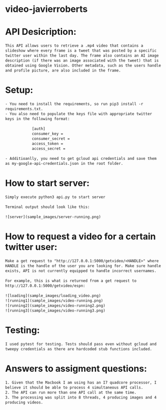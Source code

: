 # video-javierroberts

# API Desicription:

    This API allows users to retrieve a .mp4 video that contains a slideshow where every frame is a tweet that was posted by a specific twitter user within the last day. The frame also contains an AI image description (if there was an image associated with the tweet) that is obtained using Google Vision. Other metadata, such as the users handle and profile picture, are also included in the frame.

# Setup:

    - You need to install the requirements, so run pip3 install -r requirements.txt.
    - You also need to populate the keys file with appropriate twitter keys in the following format:

                [auth]
                consumer_key =
                consumer_secret =
                access_token =
                access_secret =

    - Additioanlly, you need to get gcloud api credentials and save them as my-google-api-credentials.json in the root folder.

# How to start server:

    Simply execute python3 api.py to start server

    Terminal output should look like this:

    ![server](sample_images/server-running.png)

# How to request a video for a certain twitter user:

    Make a get request to "http://127.0.0.1:5000/getvideo/<HANDLE>" where HANDLE is the handle of the user you are looking for. Make sure handle exists, API is not currently equipped to handle incorrect usernames.

    For example, this is what is returned from a get request to http://127.0.0.1:5000/getvideo/espn:

    ![loading](sample_images/loading_video.png)
    ![running1](sample_images/video-running.png)
    ![running2](sample_images/video-running2.png)
    ![running3](sample_images/video-running3.png)

# Testing:

    I used pytest for testing. Tests should pass even without gcloud and tweepy credentials as there are hardcoded stub functions included.

# Answers to assigment questions:

    1. Given that the Macbook I am using has an I7 quadcore processor, I believe it should be able to process 4 simultaneous API calls.
    2. The API can run more than one API call at the same time.
    3. The processing was split into 8 threads, 4 producing images and 4 producing videos.
